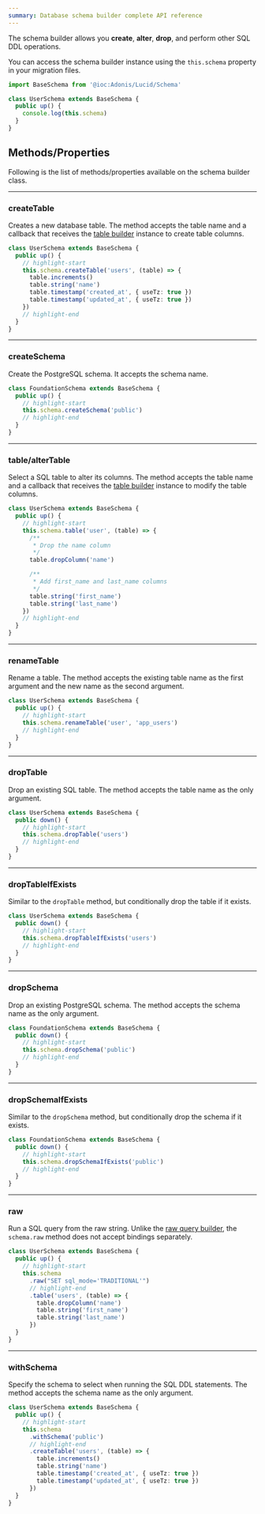 ```yaml
---
summary: Database schema builder complete API reference
---
```


The schema builder allows you **create**, **alter**, **drop**, and perform other SQL DDL operations.

You can access the schema builder instance using the `this.schema` property in your migration files.

```ts
import BaseSchema from '@ioc:Adonis/Lucid/Schema'

class UserSchema extends BaseSchema {
  public up() {
    console.log(this.schema)
  }
}
```

## Methods/Properties
Following is the list of methods/properties available on the schema builder class.

---

### createTable
Creates a new database table. The method accepts the table name and a callback that receives the [table builder](./table-builder.md) instance to create table columns.

```ts
class UserSchema extends BaseSchema {
  public up() {
    // highlight-start
    this.schema.createTable('users', (table) => {
      table.increments()
      table.string('name')
      table.timestamp('created_at', { useTz: true })
      table.timestamp('updated_at', { useTz: true })
    })
    // highlight-end
  }
}
```

---

### createSchema
Create the PostgreSQL schema. It accepts the schema name.

```ts
class FoundationSchema extends BaseSchema {
  public up() {
    // highlight-start
    this.schema.createSchema('public')
    // highlight-end
  }
}
```

---

### table/alterTable
Select a SQL table to alter its columns. The method accepts the table name and a callback that receives the [table builder](./table-builder.md) instance to modify the table columns.

```ts
class UserSchema extends BaseSchema {
  public up() {
    // highlight-start
    this.schema.table('user', (table) => {
      /**
       * Drop the name column
       */
      table.dropColumn('name')

      /**
       * Add first_name and last_name columns
       */
      table.string('first_name')
      table.string('last_name')
    })
    // highlight-end
  }
}
```

---

### renameTable
Rename a table. The method accepts the existing table name as the first argument and the new name as the second argument.

```ts
class UserSchema extends BaseSchema {
  public up() {
    // highlight-start
    this.schema.renameTable('user', 'app_users')
    // highlight-end
  }
}
```

---

### dropTable
Drop an existing SQL table. The method accepts the table name as the only argument.

```ts
class UserSchema extends BaseSchema {
  public down() {
    // highlight-start
    this.schema.dropTable('users')
    // highlight-end
  }
}
```

---

### dropTableIfExists
Similar to the `dropTable` method, but conditionally drop the table if it exists.

```ts
class UserSchema extends BaseSchema {
  public down() {
    // highlight-start
    this.schema.dropTableIfExists('users')
    // highlight-end
  }
}
```

---

### dropSchema
Drop an existing PostgreSQL schema. The method accepts the schema name as the only argument.

```ts
class FoundationSchema extends BaseSchema {
  public down() {
    // highlight-start
    this.schema.dropSchema('public')
    // highlight-end
  }
}
```

---

### dropSchemaIfExists
Similar to the `dropSchema` method, but conditionally drop the schema if it exists.

```ts
class FoundationSchema extends BaseSchema {
  public down() {
    // highlight-start
    this.schema.dropSchemaIfExists('public')
    // highlight-end
  }
}
```

---

### raw
Run a SQL query from the raw string. Unlike the [raw query builder](./raw-query-builder.md), the `schema.raw` method does not accept bindings separately.

```ts
class UserSchema extends BaseSchema {
  public up() {
    // highlight-start
    this.schema
      .raw("SET sql_mode='TRADITIONAL'")
      // highlight-end
      .table('users', (table) => {
        table.dropColumn('name')
        table.string('first_name')
        table.string('last_name')
      })
  }
}
```

---

### withSchema
Specify the schema to select when running the SQL DDL statements. The method accepts the schema name as the only argument.

```ts
class UserSchema extends BaseSchema {
  public up() {
    // highlight-start
    this.schema
      .withSchema('public')
      // highlight-end
      .createTable('users', (table) => {
        table.increments()
        table.string('name')
        table.timestamp('created_at', { useTz: true })
        table.timestamp('updated_at', { useTz: true })
      })
  }
}
```
